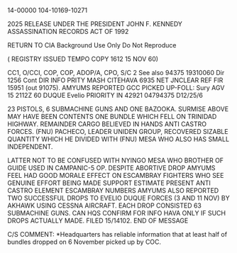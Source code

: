 14-00000
104-10169-10271

2025 RELEASE UNDER THE PRESIDENT JOHN F. KENNEDY ASSASSINATION RECORDS ACT OF 1992

RETURN TO CIA
Background Use Only
Do Not Reproduce

( REGISTRY ISSUED TEMPO COPY 1612 15 NOV 60)

CC1, O/CCI, COP, COP, ADOP/A, CPO, S/C 2
See also
94375
19310060
Dir 1256
Cont
DIR INFO PRITY MASH CITEHAVA 6935
NET JNCLEAR
REF FIR 15951 (out 91075).
AMYUMS REPORTED GCC PICKED UP-FOLL:
Sury
AGV 15 2112Z 60
DUQUE Evelio
PRIORITY
IN 42921
04794375
D12/25/6

23 PISTOLS, 6 SUBMACHINE GUNS AND ONE BAZOOKA. SURMISE ABOVE MAY HAVE BEEN CONTENTS ONE
BUNDLE WHICH FELL ON TRINIDAD HIGHWAY.
REMAINDER CARGO BELIEVED IN HANDS ANTI CASTRO FORCES.
(FNU) PACHECO, LEADER UNIDEN GROUP, RECOVERED SIZABLE QUANTITY
WHICH HE DIVIDED WITH (FNU) MESA WHO ALSO HAS SMALL INDEPENDENT.

LATTER NOT TO BE CONFUSED WITH NYINGO MESA WHO BROTHER OF
GUIDE USED IN CAMPANIC-5 OP.
DESPITE ABORTIVE DROP AMYUMS FEEL HAD GOOD MORALE EFFECT
ON ESCAMBRAY FIGHTERS WHO SEE GENUINE EFFORT BEING MADE SUPPORT
ESTIMATE PRESENT ANTI CASTRO ELEMENT ESCAMBRAY NUMBERS
AMYUMS ALSO REPORTED TWO SUCCESSFUL DROPS TO
EVELIO DUQUE FORCES (3 AND 11 NOV) BY AKHAWK USING CESSNA
AIRCRAFT.
EACH DROP CONSISTED 63 SUBMACHINE GUNS. CAN HQS CONFIRM
FOR INFO HAVA ONLY IF SUCH DROPS ACTUALLY MADE.
FILED 15/14102.
END OF MESSAGE

C/S COMMENT: *Headquarters has reliable information that at least half of
bundles dropped on 6 November picked up by COC.
